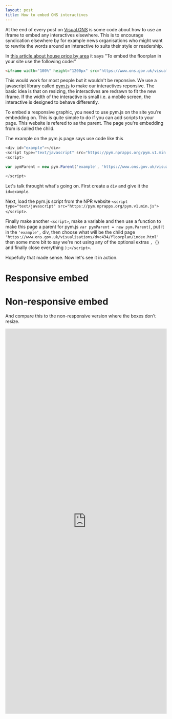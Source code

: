 ```yaml
---
layout: post
title: How to embed ONS interactives
---
```



At the end of every post on [Visual.ONS](https://visual.ons.gov.uk/) is some code about how to use an iframe to embed any interactives elsewhere. This is to encourage syndication elsewhere by for example news organisations who might want to rewrite the words around an interactive to suits their style or readership. 

In [this article about house price by area](https://visual.ons.gov.uk/house-prices-how-much-does-one-square-metre-cost-in-your-area/) it says "To embed the floorplan in your site use the following code:"

```html
<iframe width="100%" height="1200px" src="https://www.ons.gov.uk/visualisations/dvc434/floorplan/index.html" scrolling="no" frameborder="0"/>
```

This would work for most people but it wouldn't be reponsive. We use a javascript library called [pym.js](http://blog.apps.npr.org/pym.js/) to make our interactives reponsive. The basic idea is that on resizing, the interactives are redrawn to fit the new iframe. If the width of the interactive is small i.e. a mobile screen, the interactive is designed to behave differently. 

To embed a responsive graphic, you need to use pym.js on the site you're embedding on. This is quite simple to do if you can add scripts to your page. This website is refered to as the parent. The page you're embedding from is called the child. 

The example on the pym.js page says use code like this

```javascript
<div id="example"></div>
<script type="text/javascript" src="https://pym.nprapps.org/pym.v1.min.js"></script>
<script>

var pymParent = new pym.Parent('example', 'https://www.ons.gov.uk/visualisations/dvc434/floorplan/index.html', {});

</script>
```

Let's talk throught what's going on. First create a `div` and give it the `id=example`. 

Next, load the pym.js script from the NPR website `<script type="text/javascript" src="https://pym.nprapps.org/pym.v1.min.js"></script>`.

Finally make another `<script>`, make a variable and then use a function to make this page a parent for pym.js `var pymParent = new pym.Parent(`, put it in the `'example',` div, then choose what will be the child page` 'https://www.ons.gov.uk/visualisations/dvc434/floorplan/index.html'` then some more bit to say we're not using any of the optional extras `, {}` and finally close everything `);</script>`.

Hopefully that made sense. Now let's see it in action.

# Responsive embed
<div id="example"></div>
<script type="text/javascript" src="https://pym.nprapps.org/pym.v1.min.js"></script>
<script>

var pymParent = new pym.Parent('example', 'https://www.ons.gov.uk/visualisations/dvc434/floorplan/index.html', {});

</script>

# Non-responsive embed
And compare this to the non-responsive version where the boxes don't resize.

<iframe width="100%" height="1200px" src="https://www.ons.gov.uk/visualisations/dvc434/floorplan/index.html" scrolling="no" frameborder="0"/>

